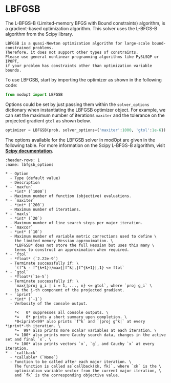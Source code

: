 # LBFGSB

The L-BFGS-B (Limited-memory BFGS with Bound constraints) algorithm, 
is a gradient-based optimization algorithm.
This solver uses the L-BFGS-B algorithm from the Scipy library.
```{note}
LBFGSB is a quasi-Newton optimization algorithm for large-scale bound-constrained problems.
Therefore, it does not support other types of constraints.
Please use general nonlinear programming algorithms like PySLSQP or IPOPT, 
if your problem has constraints other than optimization variable bounds.
```

To use LBFGSB, start by importing the optimizer as shown in the following code:
```py
from modopt import LBFGSB
```

Options could be set by just passing them within the `solver_options` dictionary when 
instantiating the LBFGSB optimizer object.
For example, we can set the maximum number of iterations `maxiter` 
and the tolerance on the projected gradient `gtol` as shown below.

```py
optimizer = LBFGSB(prob, solver_options={'maxiter':1000, 'gtol':1e-6})
```

The options available for the LBFGSB solver in modOpt are given in the following table.
For more information on the Scipy L-BFGS-B algorithm, visit
**[Scipy documentation](https://docs.scipy.org/doc/scipy/reference/optimize.minimize-lbfgsb.html)**.

```{list-table} LBFGSB solver options
:header-rows: 1
:name: lbfgsb_options

* - Option
  - Type (default value)
  - Description
* - `maxfun`
  - *int* (`1000`)
  - Maximum number of function (objective) evaluations.
* - `maxiter`
  - *int* (`200`)
  - Maximum number of iterations.
* - `maxls`
  - *int* (`20`)
  - Maximum number of line search steps per major iteration.
* - `maxcor`
  - *int* (`10`)
  - Maximum number of variable metric corrections used to define \
    the limited memory Hessian approximation. \
    *LBFGSB* does not store the full Hessian but uses this many \
    terms to construct an approximation when required.
* - `ftol`
  - *float* (`2.22e-9`)
  - Terminate successfully if: \
    `(f^k - f^{k+1})/max{|f^k|,|f^{k+1}|,1} <= ftol`
* - `gtol`
  - *float*(`1e-5`)
  - Terminate successfully if: \
    `max{|proj g_i | i = 1, ..., n} <= gtol`, where `proj g_i` \
    is the i-th component of the projected gradient.
* - `iprint`
  - *int* (`-1`)
  - Verbosity of the console output.

    *<   0* suppresses all console outputs. \
    *=   0* prints a short summary upon completion. \
    *0<iprint<99* also prints `f^k` and `|proj g^k|` at every *iprint*-th iteration. \
    *=  99* also prints more scalar variables at each iteration. \
    *= 100* also prints more Cauchy search data, changes in the active set and final `x`. \
    *> 100* also prints vectors `x`, `g`, and Cauchy `x` at every iteration.
* - `callback`
  - *callable* (`None`)
  - Function to be called after each major iteration. \
    The function is called as`callback(xk, fk)`, where `xk` is the \
    optimization variable vector from the current major iteration, \
    and `fk` is the corresponding objective value.
```